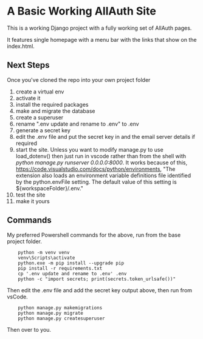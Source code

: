 # A Basic Working AllAuth Site
This is a working Django project with a fully working set of AllAuth pages.

It features single homepage with a menu bar with the links that show on the index.html.

## Next Steps
Once you've cloned the repo into your own project folder
1. create a virtual env
2. activate it
3. install the required packages
4. make and migrate the database
5. create a superuser
6. rename ".env update and rename to .env" to .env
7. generate a secret key
8. edit the .env file and put the secret key in and the email server details if required
9. start the site.  Unless you want to modify manage.py to use load_dotenv() then just run in vscode rather than from the shell with _python manage.py runserver 0.0.0.0:8000_.  It works because of this, https://code.visualstudio.com/docs/python/environments, "The extension also loads an environment variable definitions file identified by the python.envFile setting. The default value of this setting is ${workspaceFolder}/.env."
10. test the site
11. make it yours

## Commands
My preferred Powershell commands for the above, run from the base project folder.

        python -m venv venv
        venv\Scripts\activate
        python.exe -m pip install --upgrade pip
        pip install -r requirements.txt
        cp '.env update and rename to .env' .env
        python -c "import secrets; print(secrets.token_urlsafe())"

Then edit the .env file and add the secret key output above, then run from vsCode.

        python manage.py makemigrations
        python manage.py migrate
        python manage.py createsuperuser

Then over to you.